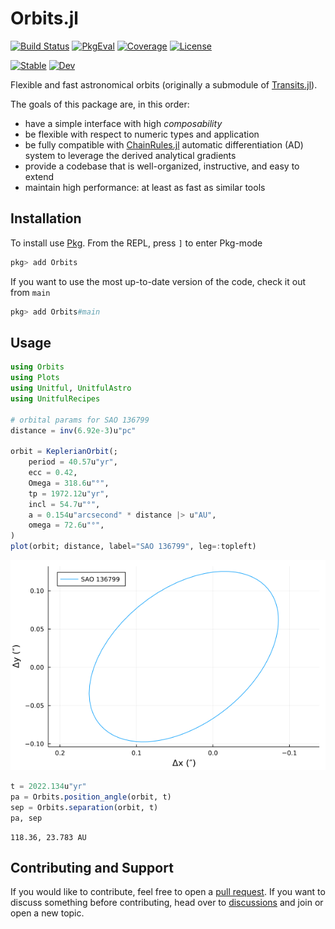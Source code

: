 # Orbits.jl

[![Build Status](https://github.com/juliaastro/Orbits.jl/workflows/CI/badge.svg?branch=main)](https://github.com/juliaastro/Orbits.jl/actions)
[![PkgEval](https://juliaci.github.io/NanosoldierReports/pkgeval_badges/O/Orbits.svg)](https://juliaci.github.io/NanosoldierReports/pkgeval_badges/report.html)
[![Coverage](https://codecov.io/gh/juliaastro/Orbits.jl/branch/main/graph/badge.svg)](https://codecov.io/gh/juliaastro/Orbits.jl)
[![License](https://img.shields.io/badge/License-MIT-yellow.svg)](https://opensource.org/licenses/MIT)

[![Stable](https://img.shields.io/badge/docs-stable-blue.svg)](https://juliaastro.github.io/Orbits.jl/stable)
[![Dev](https://img.shields.io/badge/docs-dev-blue.svg)](https://juliaastro.github.io/Orbits.jl/dev)

Flexible and fast astronomical orbits (originally a submodule of [Transits.jl](https://github.com/JuliaAstro/Transits.jl)).

The goals of this package are, in this order:
* have a simple interface with high *composability*
* be flexible with respect to numeric types and application
* be fully compatible with [ChainRules.jl](https://github.com/juliadiff/ChainRules.jl) automatic differentiation (AD) system to leverage the derived analytical gradients
* provide a codebase that is well-organized, instructive, and easy to extend
* maintain high performance: at least as fast as similar tools

## Installation

To install use [Pkg](https://julialang.github.io/Pkg.jl/v1/managing-packages/). From the REPL, press `]` to enter Pkg-mode

```julia
pkg> add Orbits
```
If you want to use the most up-to-date version of the code, check it out from `main`

```julia
pkg> add Orbits#main
```

## Usage

```julia
using Orbits
using Plots
using Unitful, UnitfulAstro
using UnitfulRecipes

# orbital params for SAO 136799
distance = inv(6.92e-3)u"pc"

orbit = KeplerianOrbit(;
    period = 40.57u"yr",
    ecc = 0.42,
    Omega = 318.6u"°",
    tp = 1972.12u"yr",
    incl = 54.7u"°",
    a = 0.154u"arcsecond" * distance |> u"AU",
    omega = 72.6u"°",
)
plot(orbit; distance, label="SAO 136799", leg=:topleft)
```

![](docs/src/assets/sao136799.png)

```julia
t = 2022.134u"yr"
pa = Orbits.position_angle(orbit, t)
sep = Orbits.separation(orbit, t)
pa, sep
```

```
118.36, 23.783 AU
```

## Contributing and Support

If you would like to contribute, feel free to open a [pull request](https://github.com/JuliaAstro/Orbits.jl/pulls). If you want to discuss something before contributing, head over to [discussions](https://github.com/JuliaAstro/Orbits.jl/discussions) and join or open a new topic.
